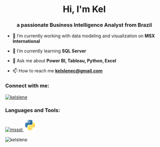 <h1 align="center">Hi, I'm Kel</h1>
<h3 align="center">a passionate Business Intelligence Analyst from Brazil</h3>

- 🔭 I’m currently working with data modeling and visualization on **MSX International**

- 🌱 I’m currently learning **SQL Server**

- 💬 Ask me about **Power BI, Tableau, Python, Excel**

- 📫 How to reach me **kelslenec@gmail.com**


<h3 align="left">Connect with me:</h3>
<p align="left">
<a href="https://linkedin.com/in/kelslene" target="blank"><img align="center" src="https://raw.githubusercontent.com/rahuldkjain/github-profile-readme-generator/master/src/images/icons/Social/linked-in-alt.svg" alt="kelslene" height="30" width="40" /></a>
</p>

<h3 align="left">Languages and Tools:</h3>
<p align="left"> <a href="https://www.microsoft.com/en-us/sql-server" target="_blank" rel="noreferrer"> <img src="https://www.svgrepo.com/show/303229/microsoft-sql-server-logo.svg" alt="mssql" width="40" height="40"/> </a> <a href="https://www.python.org" target="_blank" rel="noreferrer"> <img src="https://raw.githubusercontent.com/devicons/devicon/master/icons/python/python-original.svg" alt="python" width="40" height="40"/> </a> </p>

<p><img align="center" src="https://github-readme-stats.vercel.app/api/top-langs?username=kelslene&show_icons=true&locale=en&layout=compact" alt="kelslene" /></p>


<!--
**kelslene/kelslene** is a ✨ _special_ ✨ repository because its `README.md` (this file) appears on your GitHub profile.

Here are some ideas to get you started:

- 🔭 I’m currently working on ...
- 🌱 I’m currently learning ...
- 👯 I’m looking to collaborate on ...
- 🤔 I’m looking for help with ...
- 💬 Ask me about ...
- 📫 How to reach me: ...
- 😄 Pronouns: ...
- ⚡ Fun fact: ...
-->
